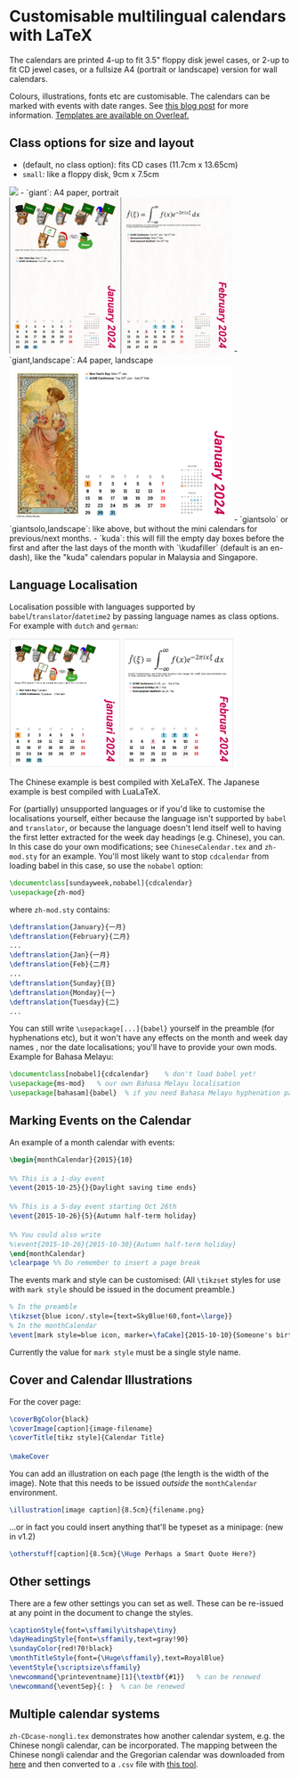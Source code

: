 # Customisable multilingual calendars with LaTeX

The calendars are printed 4-up to fit 3.5" floppy disk jewel cases, or 2-up to fit CD jewel cases, or a fullsize A4 (portrait or landscape) version for wall calendars.

Colours, illustrations, fonts etc are customisable. The calendars can be marked with events with date ranges. See [this blog post](https://www.overleaf.com/blog/217-a-multilingual-customisable-cd-slash-floppy-disk-jewel-case-calendar-with-latex) for more information. [Templates are available on Overleaf.](https://www.overleaf.com/latex/templates/desktop-calendar-with-events/htkctjjgmxjx)

## Class options for size and layout
- (default, no class option): fits CD cases (11.7cm x 13.65cm)
- `small`: like a floppy disk, 9cm x 7.5cm
<img src="img/actual.jpg" width="400px" />
- `giant`: A4 paper, portrait
<img src="img/calendar2024.png" width="400px" alt="'Giant' calendar format" />
- `giant,landscape`: A4 paper, landscape
<img src="img/calendar2024-ls.png" width="400px" alt="'Giant' landscape calendar format"/>
- `giantsolo` or `giantsolo,landscape`: like above, but without the mini calendars for previous/next months.
- `kuda`: this will fill the empty day boxes before the first and after the last days of the month with `\kudafiller` (default is an en-dash), like the "kuda" calendars popular in Malaysia and Singapore. 


## Language Localisation

Localisation possible with languages supported by `babel`/`translator`/`datetime2` by passing language names as class options. For example with `dutch` and `german`:

<img src="img/dutch.png" width="200px" alt="Calendar in Dutch"/>
<img src="img/german.png" width="200px" alt="Calendar in German"/>


The Chinese example is best compiled with XeLaTeX. The Japanese example is best compiled with LuaLaTeX.

For (partially) unsupported languages or if you'd like to customise the localisations yourself, either because the language isn't supported by `babel` and `translator`, or because the language doesn't lend itself well to having the first letter extracted for the week day headings (e.g. Chinese), you can. In this case do your own modifications; see `ChineseCalendar.tex` and `zh-mod.sty` for an example. You'll most likely want to stop `cdcalendar` from loading babel in this case, so use the `nobabel` option:

```latex
\documentclass[sundayweek,nobabel]{cdcalendar}
\usepackage{zh-mod}
```

where `zh-mod.sty` contains:
```latex
\deftranslation{January}{一月}
\deftranslation{February}{二月}
...
\deftranslation{Jan}{一月}
\deftranslation{Feb}{二月}
...
\deftranslation{Sunday}{日}
\deftranslation{Monday}{一}
\deftranslation{Tuesday}{二}
...
```

You can still write `\usepackage[...]{babel}` yourself in the preamble (for hyphenations etc), but it won't have any effects on the month and week day names , nor the date localisations; you'll have to provide your own mods. Example for Bahasa Melayu:

```latex
\documentclass[nobabel]{cdcalendar}    % don't load babel yet!
\usepackage{ms-mod}   % our own Bahasa Melayu localisation
\usepackage[bahasam]{babel}  % if you need Bahasa Melayu hyphenation patterns for events and captions
```


## Marking Events on the Calendar

An example of a month calendar with events:

```latex
\begin{monthCalendar}{2015}{10}

%% This is a 1-day event
\event{2015-10-25}{}{Daylight saving time ends}

%% This is a 5-day event starting Oct 26th
\event{2015-10-26}{5}{Autumn half-term holiday}

%% You could also write
%\event{2015-10-26}{2015-10-30}{Autumn half-term holiday}
\end{monthCalendar}
\clearpage %% Do remember to insert a page break
```

The events mark and style can be customised: (All `\tikzset` styles for use with
`mark style` should be issued in the document preamble.)

```latex
% In the preamble
\tikzset{blue icon/.style={text=SkyBlue!60,font=\large}}
% In the monthCalendar
\event[mark style=blue icon, marker=\faCake]{2015-10-10}{Someone's birthday}
```

Currently the value for `mark style` must be a single style name.


## Cover and Calendar Illustrations

For the cover page:

```latex
\coverBgColor{black}
\coverImage[caption]{image-filename}
\coverTitle[tikz style]{Calendar Title}

\makeCover
```

You can add an illustration on each page (the length is the width of the image). Note that this needs to be issued _outside_ the `monthCalendar` environment.

```latex
\illustration[image caption]{8.5cm}{filename.png}
```

...or in fact you could insert anything that'll be typeset as a minipage: (new in v1.2)

```latex
\otherstuff[caption]{8.5cm}{\Huge Perhaps a Smart Quote Here?}
```

## Other settings

There are a few other settings you can set as well. These can be re-issued at any point in the document to change the styles.

```latex
\captionStyle{font=\sffamily\itshape\tiny}
\dayHeadingStyle{font=\sffamily,text=gray!90}
\sundayColor{red!70!black}
\monthTitleStyle{font={\Huge\sffamily},text=RoyalBlue}
\eventStyle{\scriptsize\sffamily}
\newcommand{\printeventname}[1]{\textbf{#1}}   % can be renewed
\newcommand{\eventSep}{: }  % can be renewed
```

## Multiple calendar systems

`zh-CDcase-nongli.tex` demonstrates how another calendar system, e.g. the Chinese nongli calendar, can be incorporated. The mapping between the Chinese nongli calendar and the Gregorian calendar was downloaded from [here](https://github.com/infinet/lunar-calendar/blob/master/chinese_lunar_prev_year_next_year.ics) and then converted to a `.csv` file with [this tool](https://www.indigoblue.eu/ics2csv/).

